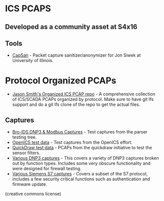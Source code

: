# ICS PCAPS
## Developed as a community asset at S4x16

## Tools
* [CapSan](https://github.com/jsiwek/capsan) - Packet capture sanitizer/anonymizer for Jon Siwek at University of Illinois.

# Protocol Organized PCAPs
* [Jason Smith's Organized ICS PCAP repo](https://github.com/automayt/ICS-pcap) - A comprehensive collection of ICS/SCADA PCAPs organized by protocol. Make sure to have git lfs support and do a git lfs clone of the repo to get the actual files.

## Captures
* [Bro-IDS DNP3 & Modbus Captures](bro) - Test captures from the parser testing tree.
* [OpenICS test data](openics) - Test captures from the OpenICS effort.
* [QuickDraw test data](quickdraw) - PCAPs from the quickdraw initiative to test the sensor filters.
* [Various DNP3 captures](dnp3) - This covers a variety of DNP3 captures broken out by function types. Includes some very obscure functionality and were designed for firewall testing.
* [Various Siemens S7 captures](https://github.com/gymgit/s7-pcaps) - Covers a subset of the S7 protocol, includes a few security critical functions such as authentication and firmware update.

(creative commons license)
